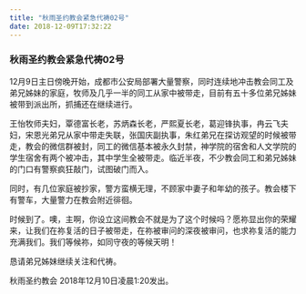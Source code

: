 ```yaml
---
title: "秋雨圣约教会紧急代祷02号"
date: 2018-12-09T17:32:22
---
```


### 秋雨圣约教会紧急代祷02号

12月9日主日傍晚开始，成都市公安局部署大量警察，同时连续地冲击教会同工及弟兄姊妹的家庭，牧师及几乎一半的同工从家中被带走，目前有五十多位弟兄姊妹被带到派出所，抓捕还在继续进行。

王怡牧师夫妇，覃德富长老，苏炳森长老，严熙夏长老，葛迎锋执事，冉云飞夫妇，宋恩光弟兄从家中带走失联，张国庆副执事，朱红弟兄在探访观望的时候被带走，教会的微信群被封，同工的微信基本被永久封禁，神学院的宿舍和人文学院的学生宿舍有两个被冲击，其中学生全被带走。临近半夜，不少教会同工和弟兄姊妹的门口有警察疯狂敲门，试图破门而入。

同时，有几位家庭被抄家，警方蛮横无理，不顾家中妻子和年幼的孩子。教会楼下有警车，大量警力在教会附近徘徊。

时候到了。噢，主啊，你设立这间教会不就是为了这个时候吗？愿祢显出你的荣耀来，让我们在祢复活的日子被带走，在祢被审问的深夜被审问，也求祢复活的能力充满我们。我们等候祢，如同守夜的等候天明！

恳请弟兄姊妹继续关注和代祷。

秋雨圣约教会
2018年12月10日凌晨1:20发出。